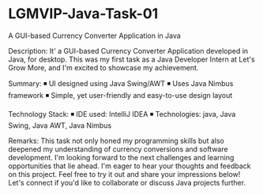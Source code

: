 # LGMVIP-Java-Task-01
A GUI-based Currency Converter Application in Java

Description:
It' a GUI-based Currency Converter Application developed in Java, for desktop. This was my first task as a Java Developer Intern at Let's Grow More, and I'm excited to showcase my achievement.

Summary:
◾ UI designed using Java Swing/AWT
◾ Uses Java Nimbus framework
◾ Simple, yet user-friendly and easy-to-use design layout

Technology Stack:
◾ IDE used: IntelliJ IDEA
◾ Technologies: java, Java Swing, Java AWT, Java Nimbus

Remarks:
This task not only honed my programming skills but also deepened my understanding of currency conversions and software development. I'm looking forward to the next challenges and learning opportunities that lie ahead. I'm eager to hear your thoughts and feedback on this project. Feel free to try it out and share your impressions below! Let's connect if you'd like to collaborate or discuss Java projects further.
